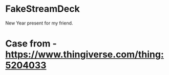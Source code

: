 # FakeStreamDeck

New Year present for my friend.

# Case from - https://www.thingiverse.com/thing:5204033
